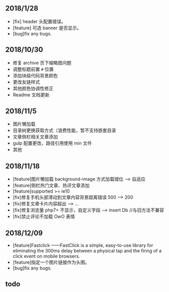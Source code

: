 ## 2018/1/28

- [fix] header 头配置错误。
- [feature] 可选 banner 是否显示。
- [bug]fix any bugs.

<!-- more -->
## 2018/10/30

- 修复 archive 页下缩略图问题
- 调整标题前置 `#` 位置
- 添加块级代码背景颜色
- 更改友链样式
- 其他颜色协调性修正
- Readme 文档更新

## 2018/11/5

- 图片懒加载
- 目录树更换获取方式（浪费性能，暂不支持嵌套目录
- 文章侧栏相关文章添加
- gulp 配置更改，路径引用使用 min 文件
- 其他

## 2018/11/18

- [feature]图片懒加载 background-image 方式加载错位 --> 自适应
- [feature]侧栏热门文章、热评文章添加
- [feature]supported >= ie10
- [fix]修复手机头部滑动到文章内容背景距离错误 500 --> 200
- [fix]修复文章卡片内容超出 --> ...
- [fix]修复浏览量 php7+ 不显示，自定义字段 --> insert Db //与旧方法不兼容
- [fix]禁止评论不加载 OwO 表情

## 2018/12/09

- [feature]Fastclick ——FastClick is a simple, easy-to-use library for eliminating the 300ms delay between a physical tap and the firing of a click event on mobile browsers.
- [feature]指定一个图片链接作为头图。
- [bug]fix any bugs.

## todo

